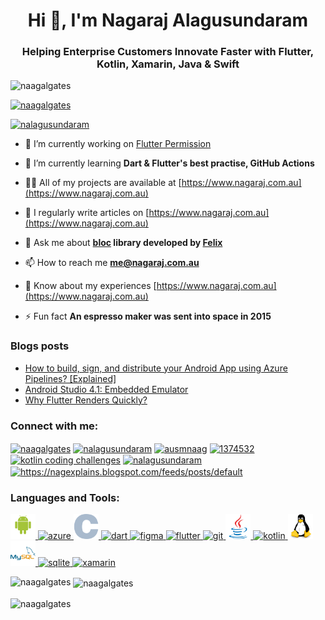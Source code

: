 <h1 align="center">Hi 👋, I'm Nagaraj Alagusundaram</h1>
<h3 align="center">Helping Enterprise Customers Innovate Faster with Flutter, Kotlin, Xamarin, Java & Swift</h3>

<p align="left"> <img src="https://komarev.com/ghpvc/?username=naagalgates&label=Profile%20views&color=0e75b6&style=flat" alt="naagalgates" /> </p>

<p align="left"> <a href="https://github.com/ryo-ma/github-profile-trophy"><img src="https://github-profile-trophy.vercel.app/?username=naagalgates" alt="naagalgates" /></a> </p>

<p align="left"> <a href="https://twitter.com/nalagusundaram" target="blank"><img src="https://img.shields.io/twitter/follow/nalagusundaram?logo=twitter&style=for-the-badge" alt="nalagusundaram" /></a> </p>

- 🔭 I’m currently working on [Flutter Permission](https://github.com/NaagAlgates/flutter_permission_using_bloc)

- 🌱 I’m currently learning **Dart & Flutter's best practise, GitHub Actions**

- 👨‍💻 All of my projects are available at [https://www.nagaraj.com.au](https://www.nagaraj.com.au)

- 📝 I regularly write articles on [https://www.nagaraj.com.au](https://www.nagaraj.com.au)

- 💬 Ask me about **[bloc](https://github.com/felangel/bloc) library developed by [Felix](https://github.com/felangel)**

- 📫 How to reach me **me@nagaraj.com.au**

- 📄 Know about my experiences [https://www.nagaraj.com.au](https://www.nagaraj.com.au)

- ⚡ Fun fact **An espresso maker was sent into space in 2015**

### Blogs posts
<!-- BLOG-POST-LIST:START -->
- [How to build, sign, and distribute your Android App using Azure Pipelines? [Explained]](https://dev.to/naagalgates/how-to-build-sign-and-distribute-your-android-app-using-azure-pipelines-2d8f)
- [Android Studio 4.1: Embedded Emulator](https://dev.to/naagalgates/android-studio-4-1-embedded-emulator-212d)
- [Why Flutter Renders Quickly?](https://dev.to/naagalgates/why-flutter-renders-quickly-26lk)
<!-- BLOG-POST-LIST:END -->

<h3 align="left">Connect with me:</h3>
<p align="left">
<a href="https://dev.to/naagalgates" target="blank"><img align="center" src="https://cdn.jsdelivr.net/npm/simple-icons@3.0.1/icons/dev-dot-to.svg" alt="naagalgates" height="30" width="40" /></a>
<a href="https://twitter.com/nalagusundaram" target="blank"><img align="center" src="https://cdn.jsdelivr.net/npm/simple-icons@3.0.1/icons/twitter.svg" alt="nalagusundaram" height="30" width="40" /></a>
<a href="https://linkedin.com/in/ausmnaag" target="blank"><img align="center" src="https://cdn.jsdelivr.net/npm/simple-icons@3.0.1/icons/linkedin.svg" alt="ausmnaag" height="30" width="40" /></a>
<a href="https://stackoverflow.com/users/1374532" target="blank"><img align="center" src="https://cdn.jsdelivr.net/npm/simple-icons@3.0.1/icons/stackoverflow.svg" alt="1374532" height="30" width="40" /></a>
<a href="https://www.youtube.com/c/kotlin coding challenges" target="blank"><img align="center" src="https://cdn.jsdelivr.net/npm/simple-icons@3.0.1/icons/youtube.svg" alt="kotlin coding challenges" height="30" width="40" /></a>
<a href="https://www.hackerrank.com/nalagusundaram" target="blank"><img align="center" src="https://cdn.jsdelivr.net/npm/simple-icons@3.0.1/icons/hackerrank.svg" alt="nalagusundaram" height="30" width="40" /></a>
<a href="/https://nagexplains.blogspot.com/feeds/posts/default" target="blank"><img align="center" src="https://cdn.jsdelivr.net/npm/simple-icons@3.0.1/icons/rss.svg" alt="https://nagexplains.blogspot.com/feeds/posts/default" height="30" width="40" /></a>
</p>

<h3 align="left">Languages and Tools:</h3>
<p align="left"> <a href="https://developer.android.com" target="_blank"> <img src="https://raw.githubusercontent.com/devicons/devicon/master/icons/android/android-original-wordmark.svg" alt="android" width="40" height="40"/> </a> <a href="https://azure.microsoft.com/en-in/" target="_blank"> <img src="https://www.vectorlogo.zone/logos/microsoft_azure/microsoft_azure-icon.svg" alt="azure" width="40" height="40"/> </a> <a href="https://www.cprogramming.com/" target="_blank"> <img src="https://raw.githubusercontent.com/devicons/devicon/master/icons/c/c-original.svg" alt="c" width="40" height="40"/> </a> <a href="https://dart.dev" target="_blank"> <img src="https://www.vectorlogo.zone/logos/dartlang/dartlang-icon.svg" alt="dart" width="40" height="40"/> </a> <a href="https://www.figma.com/" target="_blank"> <img src="https://www.vectorlogo.zone/logos/figma/figma-icon.svg" alt="figma" width="40" height="40"/> </a> <a href="https://flutter.dev" target="_blank"> <img src="https://www.vectorlogo.zone/logos/flutterio/flutterio-icon.svg" alt="flutter" width="40" height="40"/> </a> <a href="https://git-scm.com/" target="_blank"> <img src="https://www.vectorlogo.zone/logos/git-scm/git-scm-icon.svg" alt="git" width="40" height="40"/> </a> <a href="https://www.java.com" target="_blank"> <img src="https://raw.githubusercontent.com/devicons/devicon/master/icons/java/java-original.svg" alt="java" width="40" height="40"/> </a> <a href="https://kotlinlang.org" target="_blank"> <img src="https://www.vectorlogo.zone/logos/kotlinlang/kotlinlang-icon.svg" alt="kotlin" width="40" height="40"/> </a> <a href="https://www.linux.org/" target="_blank"> <img src="https://raw.githubusercontent.com/devicons/devicon/master/icons/linux/linux-original.svg" alt="linux" width="40" height="40"/> </a> <a href="https://www.mysql.com/" target="_blank"> <img src="https://raw.githubusercontent.com/devicons/devicon/master/icons/mysql/mysql-original-wordmark.svg" alt="mysql" width="40" height="40"/> </a> <a href="https://www.sqlite.org/" target="_blank"> <img src="https://www.vectorlogo.zone/logos/sqlite/sqlite-icon.svg" alt="sqlite" width="40" height="40"/> </a> <a href="https://dotnet.microsoft.com/apps/xamarin" target="_blank"> <img src="https://raw.githubusercontent.com/detain/svg-logos/780f25886640cef088af994181646db2f6b1a3f8/svg/xamarin.svg" alt="xamarin" width="40" height="40"/> </a> </p>

<p><img align="left" src="https://github-readme-stats.vercel.app/api/top-langs?username=naagalgates&show_icons=true&locale=en&layout=compact" alt="naagalgates" /></p>

<p>&nbsp;<img align="center" src="https://github-readme-stats.vercel.app/api?username=naagalgates&show_icons=true&locale=en" alt="naagalgates" /></p>

<p><img align="center" src="https://github-readme-streak-stats.herokuapp.com/?user=naagalgates&" alt="naagalgates" /></p>
